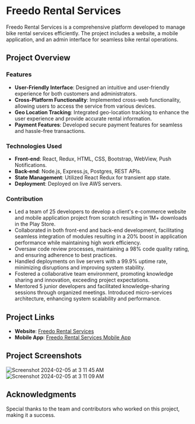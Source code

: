 # Freedo Rental Services

Freedo Rental Services is a comprehensive platform developed to manage bike rental services efficiently. The project includes a website, a mobile application, and an admin interface for seamless bike rental operations.

## Project Overview

### Features
- **User-Friendly Interface**: Designed an intuitive and user-friendly experience for both customers and administrators.
- **Cross-Platform Functionality**: Implemented cross-web functionality, allowing users to access the service from various devices.
- **Geo Location Tracking**: Integrated geo-location tracking to enhance the user experience and provide accurate rental information.
- **Payment Features**: Developed secure payment features for seamless and hassle-free transactions.

### Technologies Used
- **Front-end**: React, Redux, HTML, CSS, Bootstrap, WebView, Push Notifications.
- **Back-end**: Node.js, Express.js, Postgres, REST APIs.
- **State Management**: Utilized React Redux for transient app state.
- **Deployment**: Deployed on live AWS servers.

### Contribution
- Led a team of 25 developers to develop a client's e-commerce website and mobile application project from scratch resulting in 1M+ downloads in the Play Store.
- Collaborated in both front-end and back-end development, facilitating seamless integration of modules resulting in a 20% boost in application performance while maintaining high work efficiency.
- Oversaw code review processes, maintaining a 98% code quality rating, and ensuring adherence to best practices.
- Handled deployments on live servers with a 99.9% uptime rate, minimizing disruptions and improving system stability.
- Fostered a collaborative team environment, promoting knowledge sharing and innovation, exceeding project expectations.
- Mentored 5 junior developers and facilitated knowledge-sharing sessions through organized meetings. Introduced micro-services architecture, enhancing system scalability and performance.
  
## Project Links

- **Website**: [Freedo Rental Services](https://freedo.rentals/)
- **Mobile App**: [Freedo Rental Services Mobile App](https://play.google.com/store/apps/details?id=com.heerofreedo) 

## Project Screenshots


![Screenshot 2024-02-05 at 3 11 45 AM](https://github.com/mkg5599/Freedo-Rental-Services/assets/156139712/e75f0c96-c3c3-49b1-a16a-6d97cd993ab7)
![Screenshot 2024-02-05 at 3 11 09 AM](https://github.com/mkg5599/Freedo-Rental-Services/assets/156139712/17b06c62-4e8d-4d24-81c7-0a84137cfbda)


## Acknowledgments

Special thanks to the team and contributors who worked on this project, making it a success.


